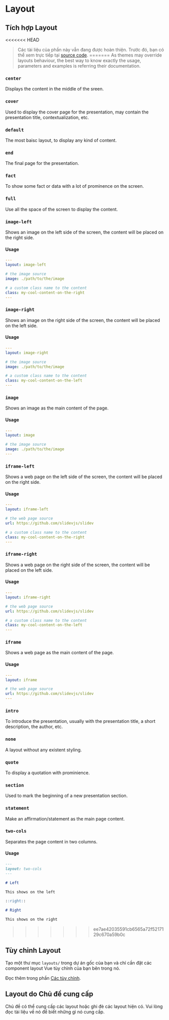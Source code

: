 # Layout

## Tích hợp Layout

<<<<<<< HEAD
> Các tài liệu của phần này vẫn đang được hoàn thiện. Trước đó, bạn có thể xem trực tiếp tại [source code](https://github.com/slidevjs/slidev/blob/main/packages/client/layouts).
=======
> As themes may override layouts behaviour, the best way to know exactly the usage, parameters and examples is referring their documentation.


### `center`

Displays the content in the middle of the sreen.

### `cover`

Used to display the cover page for the presentation, may contain the presentation title, contextualization, etc.

### `default`

The most baisc layout, to display any kind of content.

### `end`

The final page for the presentation.

### `fact`

To show some fact or data with a lot of prominence on the screen.

### `full`

Use all the space of the screen to display the content.

### `image-left`

Shows an image on the left side of the screen, the content will be placed on the right side.

#### Usage

```yaml
---
layout: image-left

# the image source
image: ./path/to/the/image

# a custom class name to the content
class: my-cool-content-on-the-right
---
```

### `image-right`

Shows an image on the right side of the screen, the content will be placed on the left side.

#### Usage

```yaml
---
layout: image-right

# the image source
image: ./path/to/the/image

# a custom class name to the content
class: my-cool-content-on-the-left
---
```

### `image`

Shows an image as the main content of the page.

#### Usage

```yaml
---
layout: image

# the image source
image: ./path/to/the/image
---
```


### `iframe-left`

Shows a web page on the left side of the screen, the content will be placed on the right side.

#### Usage

```yaml
---
layout: iframe-left

# the web page source
url: https://github.com/slidevjs/slidev

# a custom class name to the content
class: my-cool-content-on-the-right
---
```

### `iframe-right`

Shows a web page on the right side of the screen, the content will be placed on the left side.

#### Usage

```yaml
---
layout: iframe-right

# the web page source
url: https://github.com/slidevjs/slidev

# a custom class name to the content
class: my-cool-content-on-the-left
---
```

### `iframe`

Shows a web page as the main content of the page.

#### Usage

```yaml
---
layout: iframe

# the web page source
url: https://github.com/slidevjs/slidev
---
```


### `intro`

To introduce the presentation, usually with the presentation title, a short description, the author, etc.

### `none`

A layout without any existent styling.

### `quote`

To display a quotation with prominience.

### `section`

Used to mark the beginning of a new presentation section.

### `statement`

Make an affirmation/statement as the main page content.

### `two-cols`

Separates the page content in two columns.

#### Usage


```md
---
layout: two-cols
---

# Left

This shows on the left

::right::

# Right

This shows on the right
```
>>>>>>> ee7ae42035591cb6565a72f5217129c670a59b0c

## Tùy chỉnh Layout

Tạo một thư mục `layouts/` trong dự án gốc của bạn và chỉ cần đặt các component layout Vue tùy chỉnh của bạn bên trong nó.

Đọc thêm trong phần [Các tùy chỉnh](/custom/directory-structure#layouts).

## Layout do Chủ đề cung cấp

Chủ đề có thể cung cấp các layout hoặc ghi đè các layout hiện có. Vui lòng đọc tài liệu về nó để biết những gì nó cung cấp.
